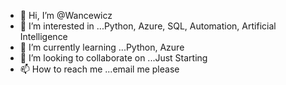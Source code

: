 - 👋 Hi, I’m @Wancewicz
- 👀 I’m interested in ...Python, Azure, SQL, Automation, Artificial Intelligence
- 🌱 I’m currently learning ...Python, Azure
- 💞️ I’m looking to collaborate on ...Just Starting
- 📫 How to reach me ...email me please

<!---
Wancewicz/Wancewicz is a ✨ special ✨ repository because its `README.md` (this file) appears on your GitHub profile.
You can click the Preview link to take a look at your changes.
--->

